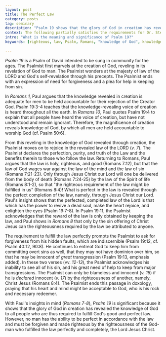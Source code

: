 ```yaml
---
layout: post
title: The Perfect Law
category: posts
tag: seminary
description: "Psalm 19 shows that the glory of God in creation has revealed the knowledge of God to all people who are thus required to fulfill God's good and perfect law."
context: The following partially satisfies the requirements for Dr. Steven McKinion's Biblical Hermeneutics class at Southeastern Baptist Theological Seminary.
intro: "What is the meaning and significance of Psalm 19?"
keywords: [righteous, law, Psalm, Romans, "knowledge of God", knowledge]
 
---
```


<cite class="bibleref" title="Psalm 19">Psalm 19</cite> is a Psalm of David intended to be sung in community for the ages. The Psalmist first marvels at the creation of God, reveling in its revelation of God to man. The Psalmist wonders at the majesty of law of the LORD and God's self-revelation through his precepts. The Psalmist ends with an expression of need for forgiveness and a plea for help in keeping from sin.

In <cite class="bibleref" title="Romans 1">Romans 1</cite>, Paul argues that the knowledge revealed in creation is adequate for men to be held accountable for their rejection of the Creator God. Psalm 19:3-4 teaches that the knowledge-revealing voice of creation is heard throughout all the earth. In <cite class="bibleref" title="Romans 10">Romans 10</cite>, Paul quotes Psalm 19:4 to explain that all people have heard the voice of creation, but have not understood and remain ignorant. Therefore, the magnificence of creation reveals knowledge of God, by which all men are held accountable to worship God (cf. Psalm 50:6).

From this reveling in the knowledge of God revealed through creation, the Psalmist moves on to rejoice in the revealed law of the LORD (<cite class="bibleref" title="Psalm 19:7">v. 7</cite>). The Psalmist declares the perfection, purity, and truth of the Law and the benefits therein to those who follow the law. Returning to Romans, Paul argues that the law is holy, righteous, and good (Romans 7:12), but that the law of God wages war against the law of the mind and the law of sin (Romans 7:21-23). Only through Jesus Christ our Lord will one be delivered from the body of death (Romans 7:24-25) by the law of the Spirit of life (Romans 8:1-2), so that "the righteous requirement of the law might be fulfilled in us" (Romans 8:4)! What is perfect in the law is revealed through the perfect completion of the law, namely, through Jesus Christ our Lord. Paul's insight shows that the perfected, completed law of the Lord is that which has the power to revive a dead soul, make the heart rejoice, and enlighten the eyes (Psalm 19:7-8). In Psalm 19:11, the Psalmist acknowledges that the reward of the law is only obtained by keeping the law, and Paul shows in <cite class="bibleref" title="Romans 8">Romans 8</cite> that only by the sin offering of Christ Jesus can the righteousness required by the law be attributed to anyone.

The requirement to fulfill the law perfectly prompts the Psalmist to ask for forgiveness from his hidden faults, which are indiscernible (Psalm 19:12, cf. Psalm 40:12, 90:8). He continues to entreat God to keep him from committing overt sins as well, that they may not have dominion over him, so that he may be innocent of *great* transgression (Psalm 19:13, emphasis added). In these two verses (vv. <cite class="bibleref" title="Psalm 19:12-13">12-13</cite>), the Psalmist acknowledges his inability to see all of his sin, and his great need of help to keep from major transgressions. The Psalmist can only be blameless and innocent (<cite class="bibleref" title="Psalm 19:18">v. 18</cite>) if he is *declared* innocent (<cite class="bibleref" title="Psalm 19:17">v. 17</cite>) by the righteousness of another, namely, Christ Jesus (Romans 8:4). The Psalmist ends this passage in doxology, praying that his heart and mind might be acceptable to God, who is his rock and necessary redeemer.

With Paul's insights in mind (<cite class="bibleref" title="Romans 7-8">Romans 7-8</cite>), <cite class="bibleref" title="Psalm 19">Psalm 19</cite> is significant because it shows that the glory of God in creation has revealed the knowledge of God to all people who are thus required to fulfill God's good and perfect law. However, no man has the ability to be perfect in accordance with the law and must be forgiven and made righteous by the righteousness of the God-man who fulfilled the law perfectly and completely, the Lord Jesus Christ.
